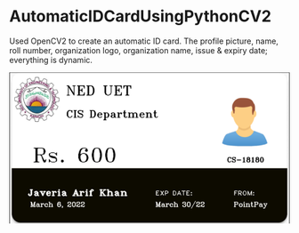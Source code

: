 # AutomaticIDCardUsingPythonCV2
Used OpenCV2 to create an automatic ID card. The profile picture, name, roll number,  organization logo, organization name, issue &amp; expiry date; everything is dynamic.

![output](image.jpg.png)
